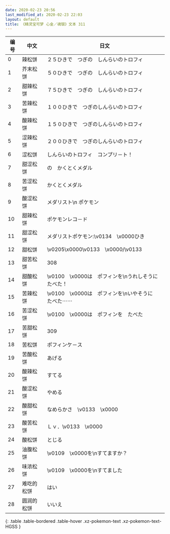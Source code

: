 ```yaml
---
date: 2020-02-23 20:56
last_modified_at: 2020-02-23 22:03
layout: default
title: 《精灵宝可梦 心金／魂银》文本 311
---
```

| 编号 | 中文 | 日文 |
| ---- | ---- | ---- |
| 0 | 辣松饼 | ２５ひきで　つぎの　しんらいのトロフィ |
| 1 | 芥末松饼 | ５０ひきで　つぎの　しんらいのトロフィ |
| 2 | 甜辣松饼 | ７５ひきで　つぎの　しんらいのトロフィ |
| 3 | 苦辣松饼 | １００ひきで　つぎのしんらいのトロフィ |
| 4 | 酸辣松饼 | １５０ひきで　つぎのしんらいのトロフィ |
| 5 | 涩辣松饼 | ２００ひきで　つぎのしんらいのトロフィ |
| 6 | 涩松饼 | しんらいのトロフィ　コンプリ－ト！ |
| 7 | 甜涩松饼 | の　かくとくメダル |
| 8 | 苦涩松饼 | かくとくメダル |
| 9 | 酸涩松饼 | メダリスト\n ポケモン |
| 10 | 甜辣松饼 | ポケモンレコ－ド |
| 11 | 甜涩松饼 | メダリストポケモン:\v0134　\x0000ひき |
| 12 | 甜松饼 | \v0205\x0000\v0133　\x0000/\v0133　　 |
| 13 | 甜苦松饼 | 308 |
| 14 | 甜酸松饼 | \v0100　\x0000は　ポフィンを\nうれしそうに　たべた！ |
| 15 | 苦辣松饼 | \v0100　\x0000は　ポフィンを\nいやそうに　たべた⋯⋯ |
| 16 | 苦涩松饼 | \v0100　\x0000は　ポフィンを　たべた |
| 17 | 苦甜松饼 | 309 |
| 18 | 苦松饼 | ポフィンケ－ス |
| 19 | 苦酸松饼 | あげる |
| 20 | 酸辣松饼 | すてる |
| 21 | 酸涩松饼 | やめる |
| 22 | 酸甜松饼 | なめらかさ　\v0133　\x0000 |
| 23 | 酸苦松饼 | Ｌｖ．\v0133　\x0000 |
| 24 | 酸松饼 | とじる |
| 25 | 油腹松饼 | \v0109　\x0000を\nすてますか？ |
| 26 | 味浓松饼 | \v0109　\x0000を\nすてました |
| 27 | 难吃的松饼 | はい |
| 28 | 圆润的松饼 | いいえ |
{: .table .table-bordered .table-hover .xz-pokemon-text .xz-pokemon-text-HGSS }